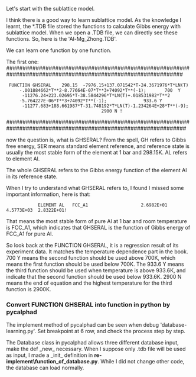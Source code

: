 Let's start with the sublattice model.

I think there is a good way to learn sublattice model. As the knowledge I learnt, the *.TDB file stored the functions
to calculate Gibbs energy with sublattice model. When we open a .TDB file, we can directly see these functions. So,
here is the 'Al-Mg_Zhong.TDB'.

We can learn one function by one function.

The first one:
##############################################################################################################

     FUNCTION GHSERAL    298.15  -7976.15+137.071542*T-24.3671976*T*LN(T)
         -.001884662*T**2-8.77664E-07*T**3+74092*T**(-1);  		700  Y
          -11276.24+223.02695*T-38.5844296*T*LN(T)+.018531982*T**2
         -5.764227E-06*T**3+74092*T**(-1);  			933.6 Y
          -11277.683+188.661987*T-31.748192*T*LN(T)-1.234264E+28*T**(-9);
                                        2900 N !

###############################################################################################################

now the question is, what is GHSERAL?
From the spell, GH refers to Gibbs free energy, SER means standard element reference, and reference state is
usually the most stable form of the element at 1 bar and 298.15K. AL refers to element Al.

The whole GHSERAL refers to the Gibbs energy function of the element Al in its reference state.

When I try to understand what GHSERAL refers to, I found I missed some important information, here is that:

                ELEMENT AL   FCC_A1                    2.6982E+01  4.5773E+03  2.8322E+01!

That means the most stable form of pure Al at 1 bar and room temperature is FCC_A1, which indicates that GHSERAL is the
function of Gibbs energy of FCC_A1 for pure Al.

So look back at the FUNCTION GHSERAL, it is a regression result of its experiment data. It matches the temperature
dependence part in the book. 700 Y means the second function should be used above 700K, which means the first function
should be used below 700K. The 933.6 Y means the third function should be used when temperature is above 933.6K, and 
indicate that the second function should be used below 933.6K. 2900 N means the end of equation and the highest 
temperature for the third function is 2900K.

### Convert FUNCTION GHSERAL into function in python by pycalphad
The implement method of pycalphad can be seen when debug 'database-learning.py'. Set breakpoint at 6 row, and check the
process step by step.

The Database class in pycalphad allows three different database input, make the def \_new_ necessary. When I suppose
only .tdb file will be used as input, I made a \_init_ definition in __re-implement\function_of_database.py__. While I
did not change other code, the database can load normally.




